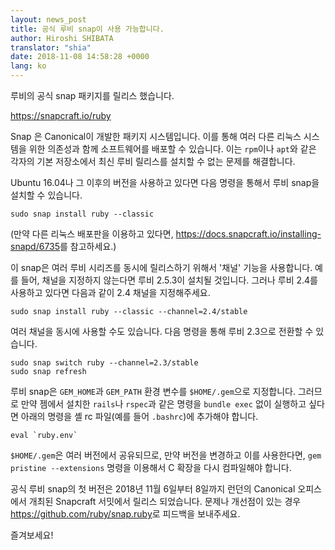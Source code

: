 ```yaml
---
layout: news_post
title: 공식 루비 snap이 사용 가능합니다.
author: Hiroshi SHIBATA
translator: "shia"
date: 2018-11-08 14:58:28 +0000
lang: ko
---
```


루비의 공식 snap 패키지를 릴리스 했습니다.

<https://snapcraft.io/ruby>

Snap 은 Canonical이 개발한 패키지 시스템입니다. 이를 통해 여러 다른 리눅스
시스템을 위한 의존성과 함께 소프트웨어를 배포할 수 있습니다.
이는 `rpm`이나 `apt`와 같은 각자의 기본 저장소에서 최신 루비 릴리스를 설치할
수 없는 문제를 해결합니다.

Ubuntu 16.04나 그 이후의 버전을 사용하고 있다면 다음 명령을 통해서 루비 snap을
설치할 수 있습니다.

```
sudo snap install ruby --classic
```

(만약 다른 리눅스 배포판을 이용하고 있다면,
<https://docs.snapcraft.io/installing-snapd/6735>를 참고하세요.)

이 snap은 여러 루비 시리즈를 동시에 릴리스하기 위해서 '채널' 기능을 사용합니다.
예를 들어, 채널을 지정하지 않는다면 루비 2.5.3이 설치될 것입니다. 그러나
루비 2.4를 사용하고 있다면 다음과 같이 2.4 채널을 지정해주세요.

```
sudo snap install ruby --classic --channel=2.4/stable
```

여러 채널을 동시에 사용할 수도 있습니다. 다음 명령을 통해 루비 2.3으로 전환할 수 있습니다.

```
sudo snap switch ruby --channel=2.3/stable
sudo snap refresh
```

루비 snap은 `GEM_HOME`과 `GEM_PATH` 환경 변수를 `$HOME/.gem`으로
지정합니다.
그러므로 만약 젬에서 설치한 `rails`나 `rspec`과 같은 명령을 `bundle exec` 없이
실행하고 싶다면 아래의 명령을 셸 rc 파일(예를 들어 `.bashrc`)에 추가해야
합니다.

```
eval `ruby.env`
```

`$HOME/.gem`은 여러 버전에서 공유되므로, 만약 버전을 변경하고 이를 사용한다면,
`gem pristine --extensions` 명령을 이용해서 C 확장을 다시 컴파일해야 합니다.

공식 루비 snap의 첫 버전은 2018년 11월 6일부터 8일까지 런던의
Canonical 오피스에서 개최된 Snapcraft 서밋에서 릴리스 되었습니다.
문제나 개선점이 있는 경우 <https://github.com/ruby/snap.ruby>로 피드백을 보내주세요.

즐겨보세요!
